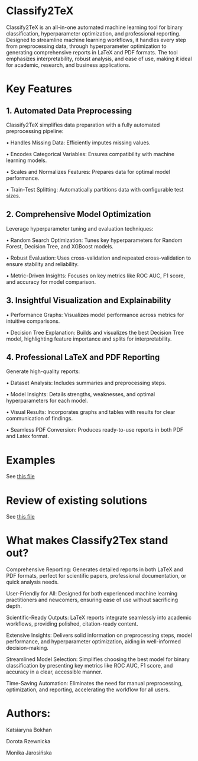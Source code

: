 # Classify2TeX

Classify2TeX is an all-in-one automated machine learning tool for binary classification, hyperparameter optimization, and professional reporting. Designed to streamline machine learning workflows, it handles every step from preprocessing data, through hyperparameter optimization to generating comprehensive reports in LaTeX and PDF formats. The tool emphasizes interpretability, robust analysis, and ease of use, making it ideal for academic, research, and business applications.

# Key Features

## 1. Automated Data Preprocessing

Classify2TeX simplifies data preparation with a fully automated preprocessing pipeline:

•	Handles Missing Data: Efficiently imputes missing values.

•	Encodes Categorical Variables: Ensures compatibility with machine learning models.

•	Scales and Normalizes Features: Prepares data for optimal model performance.

•	Train-Test Splitting: Automatically partitions data with configurable test sizes.

## 2. Comprehensive Model Optimization

Leverage hyperparameter tuning and evaluation techniques:

•	Random Search Optimization: Tunes key hyperparameters for Random Forest, Decision Tree, and XGBoost models.

•	Robust Evaluation: Uses cross-validation and repeated cross-validation to ensure stability and reliability.

•	Metric-Driven Insights: Focuses on key metrics like ROC AUC, F1 score, and accuracy for model comparison.

## 3. Insightful Visualization and Explainability

•	Performance Graphs: Visualizes model performance across metrics for intuitive comparisons.

•	Decision Tree Explanation: Builds and visualizes the best Decision Tree model, highlighting feature importance and splits for interpretability.

## 4. Professional LaTeX and PDF Reporting

Generate high-quality reports:

•	Dataset Analysis: Includes summaries and preprocessing steps.

•	Model Insights: Details strengths, weaknesses, and optimal hyperparameters for each model.

•	Visual Results: Incorporates graphs and tables with results for clear communication of findings.

•	Seamless PDF Conversion: Produces ready-to-use reports in both PDF and Latex format.

# Examples

See [this file](https://github.com/kateqwerty001/Classify2TeX/blob/main/tutorial_final.ipynb)

# Review of existing solutions

See [this file](https://github.com/kateqwerty001/Classify2TeX/blob/main/review_of_existing_solutions.ipynb)

# What makes Classify2Tex stand out?

Comprehensive Reporting: Generates detailed reports in both LaTeX and PDF formats, perfect for scientific papers, professional documentation, or quick analysis needs.

User-Friendly for All: Designed for both experienced machine learning practitioners and newcomers, ensuring ease of use without sacrificing depth.

Scientific-Ready Outputs: LaTeX reports integrate seamlessly into academic workflows, providing polished, citation-ready content.

Extensive Insights: Delivers solid information on preprocessing steps, model performance, and hyperparameter optimization, aiding in well-informed decision-making.

Streamlined Model Selection: Simplifies choosing the best model for binary classification by presenting key metrics like ROC AUC, F1 score, and accuracy in a clear, accessible manner.

Time-Saving Automation: Eliminates the need for manual preprocessing, optimization, and reporting, accelerating the workflow for all users.

# Authors:

Katsiaryna Bokhan

Dorota Rzewnicka

Monika Jarosińska
